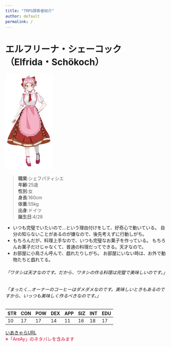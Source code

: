 ```yaml
---
title: "TRPG探索者紹介"
author: default
permalink: /
---
```

# エルフリーナ・シェーコック（Elfrida・Schökoch）  
<img src="https://raw.githubusercontent.com/NOAH1125M/GHPages_20240426/main/assets/images/el.png" alt="t" width="150" height="300">  

> **職業**:シェフパティシエ  
> **年齢**:25歳  
> **性別**:女  
> **身長**:160cm  
> **体重**:55kg  
> **出身**:ドイツ  
> **誕生日**:4/28

- いつも完璧でいたいので...という理由付けをして、好奇心で動いている。
自分の知らないことがあるのが嫌なので、後先考えずに行動しがち。
- もちろんだが、料理上手なので、いつも完璧なお菓子を作っている。
もちろんお菓子だけじゃなくて、普通の料理だってできる。天才なので。
- お部屋に小鳥さん呼んで、戯れたりしがち。
お部屋にいない時は、お外で動物たちと戯れてる。

###### 「ワタシは天才なのです。だから、ワタシの作る料理は完璧で美味しいのです。」  
###### 「まったく...オーナーのコーヒーはダメダメなのです。美味しいときもあるのですから、いっつも美味しく作るべきなのです。」

| STR  | CON  | POW | DEX  | APP  | SIZ  | INT  | EDU  |  
|-----|-----|-----|-----|-----|-----|-----|-----|  
| 10  | 17  | 17  | 14  | 11  | 16  | 18  | 17  |  　　



[いあきゃらURL](https://iachara.com/view/8116989)  
<span style="color: #dc143c">※「AreAy」のネタバレを含みます</span>

